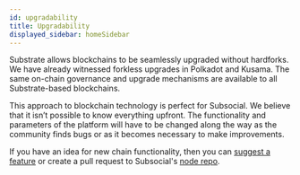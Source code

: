 ```yaml
---
id: upgradability
title: Upgradability
displayed_sidebar: homeSidebar
---
```


Substrate allows blockchains to be seamlessly upgraded without hardforks. We have already
witnessed forkless upgrades in Polkadot and Kusama. The same on-chain governance and
upgrade mechanisms are available to all Substrate-based blockchains.

This approach to blockchain technology is perfect for Subsocial. We believe that it isn’t possible
to know everything upfront. The functionality and parameters of the platform will have to be changed
along the way as the community finds bugs or as it becomes necessary to make improvements.

If you have an idea for new chain functionality, then you can 
[suggest a feature](https://docs.google.com/forms/d/e/1FAIpQLSe5EaRY1izH5Aaj2_WMKGSnBsSyJ90JPc9_ikydxHuQ6lqW0Q/viewform) 
or create a pull request to Subsocial's [node repo](https://github.com/dappforce/subsocial-node).
